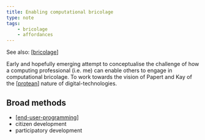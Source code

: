 ```yaml
---
title: Enabling computational bricolage 
type: note
tags:
    - bricolage
    - affordances
---
```


See also: [[bricolage]]

Early and hopefully emerging attempt to conceptualise the challenge of how a computing professional (i.e. me) can enable others to engage in computational bricolage. To work towards the vision of Papert and Kay of the [[protean]] nature of digital-technologies.

## Broad methods 

- [[end-user-programming]]
- citizen development
- participatory development


[//begin]: # "Autogenerated link references for markdown compatibility"
[bricolage]: bricolage "Bricolage"
[protean]: ../concepts/protean "Protean"
[end-user-programming]: end-user-programming "End-user programming"
[//end]: # "Autogenerated link references"